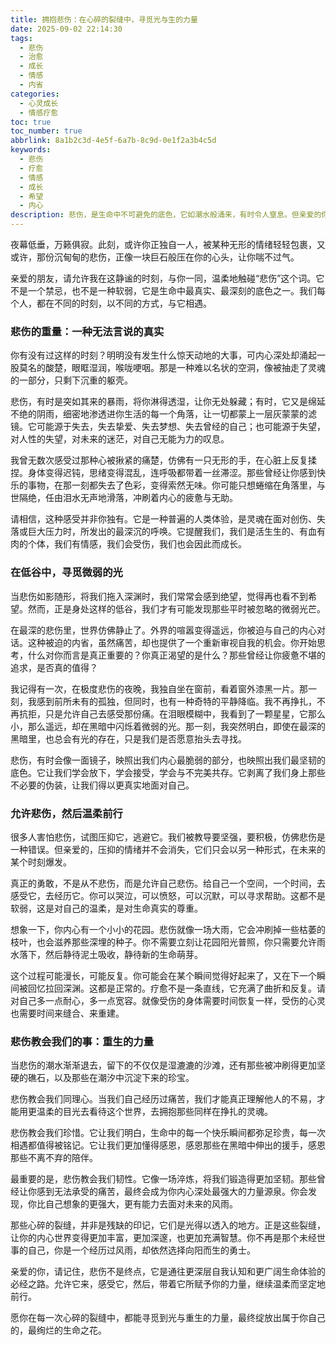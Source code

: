 ```yaml
---
title: 拥抱悲伤：在心碎的裂缝中，寻觅光与生的力量
date: 2025-09-02 22:14:30
tags:
  - 悲伤
  - 治愈
  - 成长
  - 情感
  - 内省
categories:
  - 心灵成长
  - 情感疗愈
toc: true
toc_number: true
abbrlink: 8a1b2c3d-4e5f-6a7b-8c9d-0e1f2a3b4c5d
keywords:
  - 悲伤
  - 疗愈
  - 情感
  - 成长
  - 希望
  - 内心
description: 悲伤，是生命中不可避免的底色，它如潮水般涌来，有时令人窒息。但亲爱的你，请相信，在那些心碎的裂缝中，恰恰是光得以透入的地方。这篇文章将带你温柔地走过悲伤的幽谷，感受它的真实，理解它的意义，最终在泪水中找到前行的勇气与重生的力量。这是一场关于接纳、关于疗愈、关于在脆弱中发现坚韧的内心旅程。
---
```


夜幕低垂，万籁俱寂。此刻，或许你正独自一人，被某种无形的情绪轻轻包裹，又或许，那份沉甸甸的悲伤，正像一块巨石般压在你的心头，让你喘不过气。

亲爱的朋友，请允许我在这静谧的时刻，与你一同，温柔地触碰“悲伤”这个词。它不是一个禁忌，也不是一种软弱，它是生命中最真实、最深刻的底色之一。我们每个人，都在不同的时刻，以不同的方式，与它相遇。

### 悲伤的重量：一种无法言说的真实

你有没有过这样的时刻？明明没有发生什么惊天动地的大事，可内心深处却涌起一股莫名的酸楚，眼眶湿润，喉咙哽咽。那是一种难以名状的空洞，像被抽走了灵魂的一部分，只剩下沉重的躯壳。

悲伤，有时是突如其来的暴雨，将你淋得透湿，让你无处躲藏；有时，它又是绵延不绝的阴雨，细密地渗透进你生活的每一个角落，让一切都蒙上一层灰蒙蒙的滤镜。它可能源于失去，失去挚爱、失去梦想、失去曾经的自己；也可能源于失望，对人性的失望，对未来的迷茫，对自己无能为力的叹息。

我曾无数次感受过那种心被揪紧的痛楚，仿佛有一只无形的手，在心脏上反复揉捏。身体变得迟钝，思绪变得混乱，连呼吸都带着一丝滞涩。那些曾经让你感到快乐的事物，在那一刻都失去了色彩，变得索然无味。你可能只想蜷缩在角落里，与世隔绝，任由泪水无声地滑落，冲刷着内心的疲惫与无助。

请相信，这种感受并非你独有。它是一种普遍的人类体验，是灵魂在面对创伤、失落或巨大压力时，所发出的最深沉的呼唤。它提醒我们，我们是活生生的、有血有肉的个体，我们有情感，我们会受伤，我们也会因此而成长。

### 在低谷中，寻觅微弱的光

当悲伤如影随形，将我们拖入深渊时，我们常常会感到绝望，觉得再也看不到希望。然而，正是身处这样的低谷，我们才有可能发现那些平时被忽略的微弱光芒。

在最深的悲伤里，世界仿佛静止了。外界的喧嚣变得遥远，你被迫与自己的内心对话。这种被迫的内省，虽然痛苦，却也提供了一个重新审视自我的机会。你开始思考，什么对你而言是真正重要的？你真正渴望的是什么？那些曾经让你疲惫不堪的追求，是否真的值得？

我记得有一次，在极度悲伤的夜晚，我独自坐在窗前，看着窗外漆黑一片。那一刻，我感到前所未有的孤独，但同时，也有一种奇特的平静降临。我不再挣扎，不再抗拒，只是允许自己去感受那份痛。在泪眼模糊中，我看到了一颗星星，它那么小，那么遥远，却在黑暗中闪烁着微弱的光。那一刻，我突然明白，即使在最深的黑暗里，也总会有光的存在，只是我们是否愿意抬头去寻找。

悲伤，有时会像一面镜子，映照出我们内心最脆弱的部分，也映照出我们最坚韧的底色。它让我们学会放下，学会接受，学会与不完美共存。它剥离了我们身上那些不必要的伪装，让我们得以更真实地面对自己。

### 允许悲伤，然后温柔前行

很多人害怕悲伤，试图压抑它，逃避它。我们被教导要坚强，要积极，仿佛悲伤是一种错误。但亲爱的，压抑的情绪并不会消失，它们只会以另一种形式，在未来的某个时刻爆发。

真正的勇敢，不是从不悲伤，而是允许自己悲伤。给自己一个空间，一个时间，去感受它，去经历它。你可以哭泣，可以愤怒，可以沉默，可以寻求帮助。这都不是软弱，这是对自己的温柔，是对生命真实的尊重。

想象一下，你内心有一个小小的花园。悲伤就像一场大雨，它会冲刷掉一些枯萎的枝叶，也会滋养那些深埋的种子。你不需要立刻让花园阳光普照，你只需要允许雨水落下，然后静待泥土吸收，静待新的生命萌芽。

这个过程可能漫长，可能反复。你可能会在某个瞬间觉得好起来了，又在下一个瞬间被回忆拉回深渊。这都是正常的。疗愈不是一条直线，它充满了曲折和反复。请对自己多一点耐心，多一点宽容。就像受伤的身体需要时间恢复一样，受伤的心灵也需要时间来缝合、来重建。

### 悲伤教会我们的事：重生的力量

当悲伤的潮水渐渐退去，留下的不仅仅是湿漉漉的沙滩，还有那些被冲刷得更加坚硬的礁石，以及那些在潮汐中沉淀下来的珍宝。

悲伤教会我们同理心。当我们自己经历过痛苦，我们才能真正理解他人的不易，才能用更温柔的目光去看待这个世界，去拥抱那些同样在挣扎的灵魂。

悲伤教会我们珍惜。它让我们明白，生命中的每一个快乐瞬间都弥足珍贵，每一次相遇都值得被铭记。它让我们更加懂得感恩，感恩那些在黑暗中伸出的援手，感恩那些不离不弃的陪伴。

最重要的是，悲伤教会我们韧性。它像一场淬炼，将我们锻造得更加坚韧。那些曾经让你感到无法承受的痛苦，最终会成为你内心深处最强大的力量源泉。你会发现，你比自己想象的更强大，更有能力去面对未来的风雨。

那些心碎的裂缝，并非是残缺的印记，它们是光得以透入的地方。正是这些裂缝，让你的内心世界变得更加丰富，更加深邃，也更加充满智慧。你不再是那个未经世事的自己，你是一个经历过风雨，却依然选择向阳而生的勇士。

亲爱的你，请记住，悲伤不是终点，它是通往更深层自我认知和更广阔生命体验的必经之路。允许它来，感受它，然后，带着它所赋予你的力量，继续温柔而坚定地前行。

愿你在每一次心碎的裂缝中，都能寻觅到光与重生的力量，最终绽放出属于你自己的，最绚烂的生命之花。